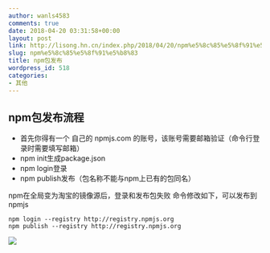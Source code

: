 ```yaml
---
author: wanls4583
comments: true
date: 2018-04-20 03:31:58+00:00
layout: post
link: http://lisong.hn.cn/index.php/2018/04/20/npm%e5%8c%85%e5%8f%91%e5%b8%83/
slug: npm%e5%8c%85%e5%8f%91%e5%b8%83
title: npm包发布
wordpress_id: 518
categories:
- 其他
---
```


## npm包发布流程
- 首先你得有一个 自己的 npmjs.com 的账号，该账号需要邮箱验证（命令行登录时需要填写邮箱）
- npm init生成package.json
- npm login登录
- npm publish发布（包名称不能与npm上已有的包同名）

npm在全局变为淘宝的镜像源后，登录和发布包失败
命令修改如下，可以发布到npmjs
```
npm login --registry http://registry.npmjs.org
npm publish --registry http://registry.npmjs.org
```
![](http://lisong-blog.gz.bcebos.com/npm.jpg?authorization=bce-auth-v1%2F99d20c83bd45422eb6ca5fe083097f9c%2F2018-04-20T03%3A26%3A22Z%2F-1%2Fhost%2Ff64659d99f786d4b18e70f5e82f3fa48238eb7d11d97d390739d8b8fe48f8a03)
